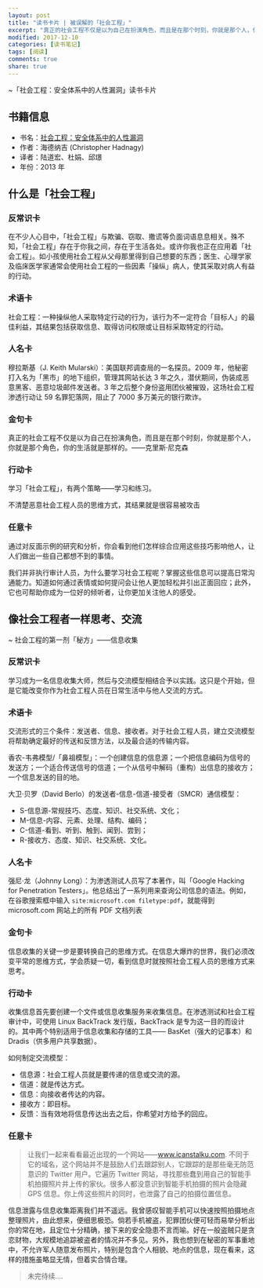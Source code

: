 ```yaml
---
layout: post
title: "读书卡片 | 被误解的「社会工程」"
excerpt: "真正的社会工程不仅是以为自己在扮演角色，而且是在那个时刻，你就是那个人，你就是那个角色，你的生活就是那样的。——克里斯·尼克森"
modified: 2017-12-10
categories: [读书笔记]
tags: [阅读]
comments: true
share: true
---
```


~「社会工程：安全体系中的人性漏洞」读书卡片

## 书籍信息

- 书名：[社会工程：安全体系中的人性漏洞](https://book.douban.com/subject/25768304/)
- 作者：海德纳吉 (Christopher Hadnagy)
- 译者：陆道宏、杜娟、邱璟
- 年份：2013 年

## 什么是「社会工程」

### 反常识卡

在不少人心目中，「社会工程」与欺骗、窃取、撒谎等负面词语息息相关。殊不知，「社会工程」存在于你我之间，存在于生活各处。或许你我也正在应用着「社会工程」。如小孩使用社会工程从父母那里得到自己想要的东西；医生、心理学家及临床医学家通常会使用社会工程的一些因素「操纵」病人，使其采取对病人有益的行动。

### 术语卡

社会工程：一种操纵他人采取特定行动的行为，该行为不一定符合「目标人」的最佳利益，其结果包括获取信息、取得访问权限或让目标采取特定的行动。

### 人名卡

穆拉斯基（J. Keith Mularski）：美国联邦调查局的一名探员。2009 年，他秘密打入名为「黑市」的地下组织，管理其网站长达 3 年之久，潜伏期间，伪装成恶意黑客、恶意垃圾邮件发送者。3 年之后整个身份盗用团伙被摧毁，这场社会工程渗透行动让 59 名罪犯落网，阻止了 7000 多万美元的银行欺诈。

### 金句卡

真正的社会工程不仅是以为自己在扮演角色，而且是在那个时刻，你就是那个人，你就是那个角色，你的生活就是那样的。——克里斯·尼克森

### 行动卡

学习「社会工程」，有两个策略——学习和练习。

不清楚恶意社会工程人员的思维方式，其结果就是很容易被攻击

### 任意卡

通过对反面示例的研究和分析，你会看到他们怎样综合应用这些技巧影响他人，让人们做出一些自己都想不到的事情。

我们并非执行审计人员，为什么要学习社会工程呢？掌握这些信息可以提高日常沟通能力。知道如何通过表情或如何提问会让他人更加轻松并引出正面回应；此外，它也可帮助你成为一位好的倾听者，让你更加关注他人的感受。

## 像社会工程者一样思考、交流

~ 社会工程的第一剂「秘方」——信息收集

### 反常识卡

学习成为一名信息收集大师，然后与交流模型相结合予以实践。这只是个开始，但是它能改变你作为社会工程人员在日常生活中与他人交流的方式。

### 术语卡

交流形式的三个条件：发送者、信息、接收者。对于社会工程人员，建立交流模型将帮助确定最好的传送和反馈方法，以及最合适的传输内容。

香农-韦弗模型/「鼻祖模型」：一个创建信息的信息源；一个把信息编码为信号的发送方；一个适合传送信号的信道；一个从信号中解码（重构）出信息的接收方；一个信息发送的目的地。

大卫·贝罗（David Berlo）的发送者-信息-信道-接受者（SMCR）通信模型：

- S-信息源-常规技巧、态度、知识、社交系统、文化；
- M-信息-内容、元素、处理、结构、编码；
- C-信道-看到、听到、触到、闻到、尝到；
- R-接收方、态度、知识、社交系统、文化。


### 人名卡

强尼·龙（Johnny Long）：为渗透测试人员写了本著作，叫「Google Hacking for Penetration Testers」。他总结出了一系列用来查询公司信息的语法。例如，在谷歌搜索框中输入 `site:microsoft.com filetype:pdf`，就能得到 microsoft.com 网站上的所有 PDF 文档列表

### 金句卡

信息收集的关键一步是要转换自己的思维方式。在信息大爆炸的世界，我们必须改变平常的思维方式，学会质疑一切，看到信息时就按照社会工程人员的思维方式来思考。

### 行动卡

收集信息首先要创建一个文件或信息收集服务来收集信息。在渗透测试和社会工程审计中，可使用 Linux BackTrack 发行版，BackTrack 是专为这一目的而设计的。其中两个特别适用于信息收集和存储的工具—— BasKet（强大的记事本）和 Dradis（供多用户共享数据）。

如何制定交流模型：

- 信息源：社会工程人员就是要传递的信息或交流的源。
- 信道：就是传达方式。
- 信息：向接收者传达的内容。
- 接收方：即目标。
- 反馈：当有效地将信息传达出去之后，你希望对方给予的回应。

### 任意卡

> 让我们一起来看看最近出现的一个网站——www.icanstalku.com. 不同于它的域名，这个网站并不是鼓励人们去跟踪别人，它跟踪的是那些毫无防范意识的 Twitter 用户。它遍历 Twitter 网站，寻找那些蠢到用自己的智能手机拍摄照片并上传的家伙。很多人都没意识到智能手机拍摄的照片会隐藏 GPS 信息。你上传这些照片的同时，也泄露了自己的拍摄位置信息。

信息泄露与信息收集距离我们并不遥远。我曾感叹智能手机可以快速按照拍摄地点整理照片，由此想来，便细思极恐。倘若手机被盗，犯罪团伙便可轻而易举分析出你的常在地，且定位十分精确，接下来的安全隐患不言而喻。好在一般盗贼只是贪恋财物，大规模地追踪被盗者的情况并不多见。另外，我也想到在秘密的军事重地中，不允许军人随意发布照片，特别是包含个人相貌、地点的信息，现在看来，这样的措施虽略显无情，但着实合情合理。

> 未完待续....